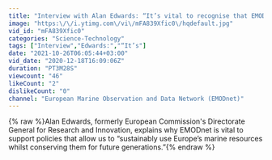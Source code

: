 ```yaml
---
title: "Interview with Alan Edwards: “It’s vital to recognise that EMODnet is a public good.”"
image: "https:\/\/i.ytimg.com\/vi\/mFA839Xfic0\/hqdefault.jpg"
vid_id: "mFA839Xfic0"
categories: "Science-Technology"
tags: ["Interview","Edwards:","“It’s"]
date: "2021-10-26T06:05:44+03:00"
vid_date: "2020-12-18T16:09:06Z"
duration: "PT3M28S"
viewcount: "46"
likeCount: "2"
dislikeCount: "0"
channel: "European Marine Observation and Data Network (EMODnet)"
---
```

{% raw %}Alan Edwards, formerly European Commission's Directorate General for Research and Innovation, explains why EMODnet is vital to support policies that allow us to  “sustainably use Europe’s marine resources whilst conserving them for future generations.”{% endraw %}
